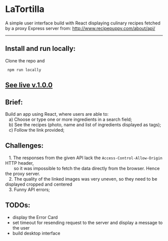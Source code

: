 # LaTortilla

A simple user interface build with React displaying culinary recipes fetched by a proxy Express server from: http://www.recipepuppy.com/about/api/

---

## Install and run locally:

Clone the repo and

```shell
 npm run locally
```

## [See live v.1.0.0](https://latortilla.herokuapp.com)

## Brief:

Build an app using React, where users are able to: \
&nbsp;&nbsp; a) Choose or type one or more ingredients in a search field; \
&nbsp;&nbsp; b) See the recipes (photo, name and list of ingredients displayed as tags); \
&nbsp;&nbsp; c) Follow the link provided;

## Challenges:

&nbsp;&nbsp; 1. The responses from the given API lack the `Access-Control-Allow-Origin` HTTP header,\
&nbsp;&nbsp;&nbsp;&nbsp;&nbsp;&nbsp; so it was impossible to fetch the data directly from the browser. Hence the proxy server.\
&nbsp;&nbsp; 2. The quality of the linked images was very uneven, so they need to be displayed cropped and centered \
&nbsp;&nbsp; 3. Funny API errors;

## TODOs:

- display the Error Card
- set timeout for resending request to the server and display a message to the user
- build desktop interface
